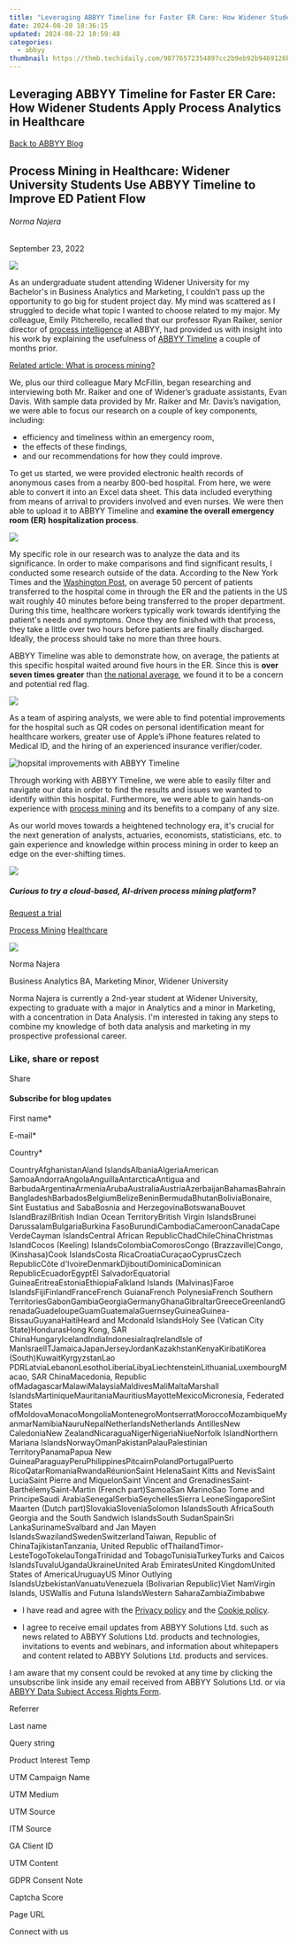 ```yaml
---
title: "Leveraging ABBYY Timeline for Faster ER Care: How Widener Students Apply Process Analytics in Healthcare"
date: 2024-08-20 18:36:15
updated: 2024-08-22 10:59:48
categories:
  - abbyy
thumbnail: https://thmb.techidaily.com/98776572354897cc2b9eb92b9469126b6b1576e9ed20c23d2405392dbcb37fbd.jpg
---
```


## Leveraging ABBYY Timeline for Faster ER Care: How Widener Students Apply Process Analytics in Healthcare

[Back to ABBYY Blog](https://tools.techidaily.com/abbyy/products/)

## Process Mining in Healthcare: Widener University Students Use ABBYY Timeline to Improve ED Patient Flow

###### Norma Najera

September 23, 2022

![](https://static3.abbyy.com/abbyycommedia/35931/848x444-embedded-timeline-schema-analysis.jpeg) 

As an undergraduate student attending Widener University for my Bachelor's in Business Analytics and Marketing, I couldn’t pass up the opportunity to go big for student project day. My mind was scattered as I struggled to decide what topic I wanted to choose related to my major. My colleague, Emily Pitcherello, recalled that our professor Ryan Raiker, senior director of [process intelligence](https://tools.techidaily.com/abbyy/products/) at ABBYY, had provided us with insight into his work by explaining the usefulness of [ABBYY Timeline](https://tools.techidaily.com/abbyy/products/) a couple of months prior.

[Related article: What is process mining?](https://tools.techidaily.com/abbyy/products/)

We, plus our third colleague Mary McFillin, began researching and interviewing both Mr. Raiker and one of Widener’s graduate assistants, Evan Davis. With sample data provided by Mr. Raiker and Mr. Davis’s navigation, we were able to focus our research on a couple of key components, including:

* efficiency and timeliness within an emergency room,
* the effects of these findings,
* and our recommendations for how they could improve.

To get us started, we were provided electronic health records of anonymous cases from a nearby 800-bed hospital. From here, we were able to convert it into an Excel data sheet. This data included everything from means of arrival to providers involved and even nurses. We were then able to upload it to ABBYY Timeline and **examine the overall emergency room (ER) hospitalization process**.

![](https://static1.abbyy.com/abbyycommedia/35935/timeline-2.png)

My specific role in our research was to analyze the data and its significance. In order to make comparisons and find significant results, I conducted some research outside of the data. According to the New York Times and the [Washington Post](https://www.washingtonpost.com/health/why-are-wait-times-so-long-in-emergency-rooms/2020/05/29/405204b8-a056-11ea-81bb-c2f70f01034b%5Fstory.html), on average 50 percent of patients transferred to the hospital come in through the ER and the patients in the US wait roughly 40 minutes before being transferred to the proper department. During this time, healthcare workers typically work towards identifying the patient's needs and symptoms. Once they are finished with that process, they take a little over two hours before patients are finally discharged. Ideally, the process should take no more than three hours.

ABBYY Timeline was able to demonstrate how, on average, the patients at this specific hospital waited around five hours in the ER. Since this is **over seven times greater** than [the national average](https://www.washingtonpost.com/health/why-are-wait-times-so-long-in-emergency-rooms/2020/05/29/405204b8-a056-11ea-81bb-c2f70f01034b%5Fstory.html), we found it to be a concern and potential red flag.

![](https://static1.abbyy.com/abbyycommedia/35933/timeline-4.png)

As a team of aspiring analysts, we were able to find potential improvements for the hospital such as QR codes on personal identification meant for healthcare workers, greater use of Apple’s iPhone features related to Medical ID, and the hiring of an experienced insurance verifier/coder.

![hopsital improvements with ABBYY Timeline](https://static1.abbyy.com/abbyycommedia/35938/timeline-3.png)

Through working with ABBYY Timeline, we were able to easily filter and navigate our data in order to find the results and issues we wanted to identify within this hospital. Furthermore, we were able to gain hands-on experience with [process mining](https://tools.techidaily.com/abbyy/products/) and its benefits to a company of any size.

As our world moves towards a heightened technology era, it's crucial for the next generation of analysts, actuaries, economists, statisticians, etc. to gain experience and knowledge within process mining in order to keep an edge on the ever-shifting times.

![](https://static1.abbyy.com/abbyycommedia/35937/timeline-1-1.jpg)

##### Curious to try a cloud-based, AI-driven process mining platform?

[Request a trial](https://tools.techidaily.com/abbyy/products/)

[Process Mining](https://tools.techidaily.com/abbyy/products/) [Healthcare](https://tools.techidaily.com/abbyy/products/) 

![](https://static1.abbyy.com/abbyycommedia/35930/norma-najera_110x110.png)

Norma Najera

Business Analytics BA, Marketing Minor, Widener University

Norma Najera is currently a 2nd-year student at Widener University, expecting to graduate with a major in Analytics and a minor in Marketing, with a concentration in Data Analysis. I'm interested in taking any steps to combine my knowledge of both data analysis and marketing in my prospective professional career.

### Like, share or repost

Share 

#### Subscribe for blog updates

First name\*

E-mail\*

Сountry\*

СountryAfghanistanAland IslandsAlbaniaAlgeriaAmerican SamoaAndorraAngolaAnguillaAntarcticaAntigua and BarbudaArgentinaArmeniaArubaAustraliaAustriaAzerbaijanBahamasBahrainBangladeshBarbadosBelgiumBelizeBeninBermudaBhutanBoliviaBonaire, Sint Eustatius and SabaBosnia and HerzegovinaBotswanaBouvet IslandBrazilBritish Indian Ocean TerritoryBritish Virgin IslandsBrunei DarussalamBulgariaBurkina FasoBurundiCambodiaCameroonCanadaCape VerdeCayman IslandsCentral African RepublicChadChileChinaChristmas IslandCocos (Keeling) IslandsColombiaComorosCongo (Brazzaville)Congo, (Kinshasa)Cook IslandsCosta RicaCroatiaCuraçaoCyprusCzech RepublicCôte d'IvoireDenmarkDjiboutiDominicaDominican RepublicEcuadorEgyptEl SalvadorEquatorial GuineaEritreaEstoniaEthiopiaFalkland Islands (Malvinas)Faroe IslandsFijiFinlandFranceFrench GuianaFrench PolynesiaFrench Southern TerritoriesGabonGambiaGeorgiaGermanyGhanaGibraltarGreeceGreenlandGrenadaGuadeloupeGuamGuatemalaGuernseyGuineaGuinea-BissauGuyanaHaitiHeard and Mcdonald IslandsHoly See (Vatican City State)HondurasHong Kong, SAR ChinaHungaryIcelandIndiaIndonesiaIraqIrelandIsle of ManIsraelITJamaicaJapanJerseyJordanKazakhstanKenyaKiribatiKorea (South)KuwaitKyrgyzstanLao PDRLatviaLebanonLesothoLiberiaLibyaLiechtensteinLithuaniaLuxembourgMacao, SAR ChinaMacedonia, Republic ofMadagascarMalawiMalaysiaMaldivesMaliMaltaMarshall IslandsMartiniqueMauritaniaMauritiusMayotteMexicoMicronesia, Federated States ofMoldovaMonacoMongoliaMontenegroMontserratMoroccoMozambiqueMyanmarNamibiaNauruNepalNetherlandsNetherlands AntillesNew CaledoniaNew ZealandNicaraguaNigerNigeriaNiueNorfolk IslandNorthern Mariana IslandsNorwayOmanPakistanPalauPalestinian TerritoryPanamaPapua New GuineaParaguayPeruPhilippinesPitcairnPolandPortugalPuerto RicoQatarRomaniaRwandaRéunionSaint HelenaSaint Kitts and NevisSaint LuciaSaint Pierre and MiquelonSaint Vincent and GrenadinesSaint-BarthélemySaint-Martin (French part)SamoaSan MarinoSao Tome and PrincipeSaudi ArabiaSenegalSerbiaSeychellesSierra LeoneSingaporeSint Maarten (Dutch part)SlovakiaSloveniaSolomon IslandsSouth AfricaSouth Georgia and the South Sandwich IslandsSouth SudanSpainSri LankaSurinameSvalbard and Jan Mayen IslandsSwazilandSwedenSwitzerlandTaiwan, Republic of ChinaTajikistanTanzania, United Republic ofThailandTimor-LesteTogoTokelauTongaTrinidad and TobagoTunisiaTurkeyTurks and Caicos IslandsTuvaluUgandaUkraineUnited Arab EmiratesUnited KingdomUnited States of AmericaUruguayUS Minor Outlying IslandsUzbekistanVanuatuVenezuela (Bolivarian Republic)Viet NamVirgin Islands, USWallis and Futuna IslandsWestern SaharaZambiaZimbabwe

* I have read and agree with the [Privacy policy](https://tools.techidaily.com/abbyy/products/) and the [Cookie policy](https://tools.techidaily.com/abbyy/products/).

* I agree to receive email updates from ABBYY Solutions Ltd. such as news related to ABBYY Solutions Ltd. products and technologies, invitations to events and webinars, and information about whitepapers and content related to ABBYY Solutions Ltd. products and services.  
    
I am aware that my consent could be revoked at any time by clicking the unsubscribe link inside any email received from ABBYY Solutions Ltd. or via [ABBYY Data Subject Access Rights Form](https://tools.techidaily.com/abbyy/products/).

Referrer

Last name

Query string

Product Interest Temp

UTM Campaign Name

UTM Medium

UTM Source

ITM Source

GA Client ID

UTM Content

GDPR Consent Note

Captcha Score

Page URL

Connect with us

<ins class="adsbygoogle"
     style="display:block"
     data-ad-format="autorelaxed"
     data-ad-client="ca-pub-7571918770474297"
     data-ad-slot="1223367746"></ins>



<ins class="adsbygoogle"
     style="display:block"
     data-ad-client="ca-pub-7571918770474297"
     data-ad-slot="8358498916"
     data-ad-format="auto"
     data-full-width-responsive="true"></ins>
